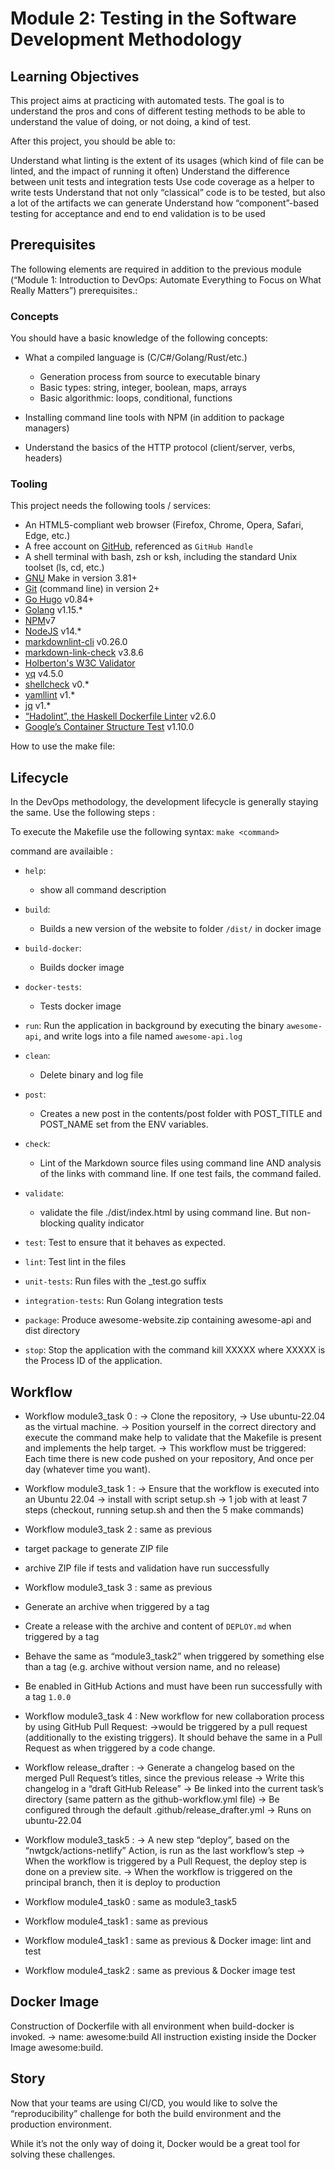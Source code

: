 # Module 2: Testing in the Software Development Methodology

## Learning Objectives

This project aims at practicing with automated tests. The goal is to understand
the pros and cons of different testing methods to be able to understand the value
of doing, or not doing, a kind of test.

After this project, you should be able to:

Understand what linting is the extent of its usages (which kind of file can be linted,
and the impact of running it often)
Understand the difference between unit tests and integration tests
Use code coverage as a helper to write tests
Understand that not only “classical” code is to be tested, but also a
lot of the artifacts we can generate
Understand how “component”-based testing for acceptance and end to end
validation is to be used

## Prerequisites

The following elements are required in addition to the previous
module (“Module 1: Introduction to DevOps:
Automate Everything to Focus on What Really Matters”) prerequisites.:

### Concepts

You should have a basic knowledge of the following concepts:

- What a compiled language is (C/C#/Golang/Rust/etc.)

  - Generation process from source to executable binary
  - Basic types: string, integer, boolean, maps, arrays
  - Basic algorithmic: loops, conditional, functions

- Installing command line tools with NPM (in addition to package managers)

- Understand the basics of the HTTP protocol (client/server, verbs, headers)

### Tooling

This project needs the following tools / services:

- An HTML5-compliant web browser (Firefox, Chrome, Opera, Safari, Edge, etc.)
- A free account on [GitHub](https://github.com/), referenced as `GitHub Handle`
- A shell terminal with bash, zsh or ksh, including the standard
  Unix toolset (ls, cd, etc.)
- [GNU](https://www.gnu.org/software/make/) Make in version 3.81+
- [Git](https://git-scm.com/book/en/v2/Getting-Started-The-Command-Line)
  (command line) in version 2+
- [Go Hugo](https://gohugo.io/) v0.84+
- [Golang](https://intranet.hbtn.io/rltoken/5ypbIenKj6LiymRm619--A) v1.15.\*
- [NPM](https://intranet.hbtn.io/rltoken/RcU82lwHHO4xEQCtWEv1sg)v7
- [NodeJS](https://intranet.hbtn.io/rltoken/XWIqoQhjv16uVWfGbCdInw) v14.\*
- [markdownlint-cli](https://intranet.hbtn.io/rltoken/hplwMW8M8BKVQyhDso0pOw) v0.26.0
- [markdown-link-check](https://intranet.hbtn.io/rltoken/BRJGBHXvkAUKt50KrFOm0A)
  v3.8.6
- [Holberton's W3C Validator](https://intranet.hbtn.io/rltoken/ll8gJ8CPoI9tfn1OTDE8rA)
- [yq](https://intranet.hbtn.io/rltoken/9wlxJjlqCE6XyPa6TQ0RsQ) v4.5.0
- [shellcheck](https://intranet.hbtn.io/rltoken/7e95a2wDfOHFQGKJqRlHgg) v0.\*
- [yamllint](https://intranet.hbtn.io/rltoken/B1BZ_C_5ANyq005Vd0LWNw) v1.\*
- [jq](https://intranet.hbtn.io/rltoken/pVjsOvuSQavip_1Y4u--4Q) v1.\*
- [“Hadolint”, the Haskell Dockerfile Linter](https://intranet.hbtn.io/rltoken/nGlz7o9eZiyOcK8YWq4nxg)
v2.6.0
- [Google’s Container Structure Test](https://intranet.hbtn.io/rltoken/-xKynPTm9JMlE41n8CYtxg) v1.10.0

How to use the make file:

## Lifecycle

In the DevOps methodology, the development lifecycle is generally staying the same.
Use the following steps :

To execute the Makefile use the following syntax:
`make <command>`

command are availaible :

- `help`:

  - show all command description

- `build`:

  - Builds a new version of the website to folder `/dist/` in docker image

- `build-docker`:

  - Builds docker image

- `docker-tests`:

  - Tests docker image

- `run`: Run the application in background by executing the binary `awesome-api`,
  and write logs into a file named `awesome-api.log`

- `clean`:

  - Delete binary and log file

- `post`:

  - Creates a new post in the contents/post folder with POST_TITLE and POST_NAME
    set from the ENV variables.

- `check`:

  - Lint of the Markdown source files using command line AND
    analysis of the links with
    command line. If one test fails, the command failed.

- `validate`:

  - validate the file ./dist/index.html by using command line. But non-blocking
    quality indicator

- `test`: Test to ensure that it behaves as expected.

- `lint`: Test lint in the files

- `unit-tests`: Run files with the \_test.go suffix

- `integration-tests`: Run Golang integration tests

- `package`: Produce awesome-website.zip containing awesome-api and dist directory

- `stop`: Stop the application with the command kill XXXXX where XXXXX is the Process
  ID of the application.

## Workflow

- Workflow module3_task 0 :
  -> Clone the repository,
  -> Use ubuntu-22.04 as the virtual machine.
  -> Position yourself in the correct directory and execute the command make help to
  validate that the Makefile is present and implements the help target.
  -> This workflow must be triggered:
  Each time there is new code pushed on your repository,
  And once per day (whatever time you want).

- Workflow module3_task 1 :
  -> Ensure that the workflow is executed into an Ubuntu 22.04
  -> install with script setup.sh
  -> 1 job with at least 7 steps (checkout, running setup.sh and then the 5 make commands)

- Workflow module3_task 2 :
  same as previous
- target package to generate ZIP file
- archive ZIP file if tests and validation have run successfully

- Workflow module3_task 3 :
  same as previous
- Generate an archive when triggered by a tag
- Create a release with the archive and content of `DEPLOY.md`
  when triggered by a tag
- Behave the same as “module3_task2” when triggered by something else than a tag
  (e.g. archive without version name, and no release)
- Be enabled in GitHub Actions and must have been run successfully with a tag `1.0.0`

- Workflow module3_task 4 :
  New workflow for new collaboration process by using GitHub Pull Request:
  ->would be triggered by a pull request (additionally to the existing
  triggers). It should behave the same in a Pull Request as when triggered
  by a code change.

- Workflow release_drafter :
  -> Generate a changelog based on the merged Pull Request’s titles,
  since the previous release
  -> Write this changelog in a “draft GitHub Release”
  -> Be linked into the current task’s directory (same pattern as the
  github-workflow.yml file)
  -> Be configured through the default .github/release_drafter.yml
  -> Runs on ubuntu-22.04

- Workflow module3_task5 :
  -> A new step “deploy”, based on the “nwtgck/actions-netlify” Action, is run
  as the last workflow’s step
  -> When the workflow is triggered by a Pull Request, the deploy step is done
  on a preview site.
  -> When the workflow is triggered on the principal branch, then it is deploy to production

- Workflow module4_task0 :
  same as module3_task5

- Workflow module4_task1 :
  same as previous

- Workflow module4_task1 :
  same as previous
  & Docker image: lint and test

- Workflow module4_task2 :
  same as previous
  & Docker image test

## Docker Image

Construction of Dockerfile with all environment when build-docker is invoked.
-> name: awesome:build
All instruction existing inside the Docker Image awesome:build.

## Story

Now that your teams are using CI/CD, you would like to solve the “reproducibility”
challenge for both the build environment and the production environment.

While it’s not the only way of doing it, Docker would be a great tool for solving
these challenges.
